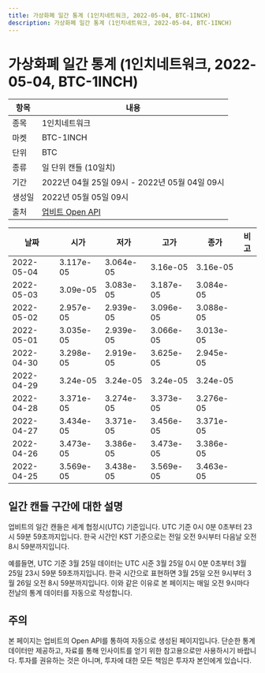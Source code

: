 ```yaml
---
title: 가상화폐 일간 통계 (1인치네트워크, 2022-05-04, BTC-1INCH)
description: 가상화폐 일간 통계 (1인치네트워크, 2022-05-04, BTC-1INCH)
---
```



가상화폐 일간 통계 (1인치네트워크, 2022-05-04, BTC-1INCH)
===

|항목|내용|
|--|--|
|종목|1인치네트워크|
|마켓|BTC-1INCH|
|단위|BTC|
|종류|일 단위 캔들 (10일치)|
|기간|2022년 04월 25일 09시 - 2022년 05월 04일 09시|
|생성일|2022년 05월 05일 09시|
|출처|[업비트 Open API](https://docs.upbit.com)|


|날짜|시가|저가|고가|종가|비고|
|--|--|--|--|--|--|
|2022-05-04|3.117e-05|3.064e-05|3.16e-05|3.16e-05|    |
|2022-05-03|3.09e-05|3.083e-05|3.187e-05|3.084e-05|    |
|2022-05-02|2.957e-05|2.939e-05|3.096e-05|3.088e-05|    |
|2022-05-01|3.035e-05|2.939e-05|3.066e-05|3.013e-05|    |
|2022-04-30|3.298e-05|2.919e-05|3.625e-05|2.945e-05|    |
|2022-04-29|3.24e-05|3.24e-05|3.24e-05|3.24e-05|    |
|2022-04-28|3.371e-05|3.274e-05|3.373e-05|3.276e-05|    |
|2022-04-27|3.434e-05|3.371e-05|3.456e-05|3.371e-05|    |
|2022-04-26|3.473e-05|3.386e-05|3.473e-05|3.386e-05|    |
|2022-04-25|3.569e-05|3.438e-05|3.569e-05|3.463e-05|    |


일간 캔들 구간에 대한 설명
---


업비트의 일간 캔들은 세계 협정시(UTC) 기준입니다. 
UTC 기준 0시 0분 0초부터 23시 59분 59초까지입니다. 
한국 시간인 KST 기준으로는 전일 오전 9시부터 다음날 오전 8시 59분까지입니다. 


예를들면, UTC 기준 3월 25일 데이터는 UTC 시준 3월 25일 0시 0분 0초부터 3월 25일 23시 59분 59초까지입니다. 
한국 시간으로 표현하면 3월 25일 오전 9시부터 3월 26일 오전 8시 59분까지입니다. 
이와 같은 이유로 본 페이지는 매일 오전 9시마다 전날의 통계 데이터를 자동으로 작성합니다. 


주의
---


본 페이지는 업비트의 Open API를 통하여 자동으로 생성된 페이지입니다. 
단순한 통계 데이터만 제공하고, 자료를 통해 인사이트를 얻기 위한 참고용으로만 사용하시기 바랍니다. 
투자를 권유하는 것은 아니며, 투자에 대한 모든 책임은 투자자 본인에게 있습니다. 

